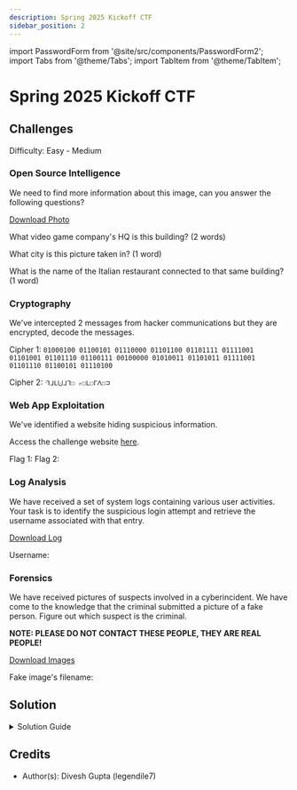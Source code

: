 ```yaml
---
description: Spring 2025 Kickoff CTF
sidebar_position: 2
---
```


import PasswordForm from '@site/src/components/PasswordForm2';
import Tabs from '@theme/Tabs';
import TabItem from '@theme/TabItem';

# Spring 2025 Kickoff CTF

## Challenges
Difficulty: Easy - Medium

### Open Source Intelligence
We need to find more information about this image, can you answer the following questions?

[Download Photo](./assets/osint2.jpeg)

What video game company's HQ is this building? (2 words) <PasswordForm hash="8a07b91443a96d99b40263889dd4bb6d1fdcedcef306e148cd8406b90191e1a761c0f45a874cdde8ecf6bef281ad8c108e3bff2dc139e585e85d400ef43da7ea" algorithm="sha512" />

What city is this picture taken in? (1 word) <PasswordForm hash="94a53d9d451e60333db1e77ae15e4ac77c0dd6c57c744c0a0dd146669015c4349fc0e0c5ac7741696f32a285b6cbbc30c30972649ba09467472af868e1e87007" algorithm="sha512" />

What is the name of the Italian restaurant connected to that same building? (1 word) <PasswordForm hash="f6381713d0545790844d16f507db0e12537013e7571c17538b32d7c49a75aaea7d068dcd713968b3c9f03fea7ded235362d202f7a3a971faf9c58eee797879b6" algorithm="sha512" />

### Cryptography
We've intercepted 2 messages from hacker communications but they are encrypted, decode the messages.

Cipher 1: `01000100 01100101 01110000 01101100 01101111 01111001 01101001 01101110 01100111 00100000 01010011 01101011 01111001 01101110 01100101 01110100`<PasswordForm hash="a8b7fcee0be28efd1800989f72cf4366f7f8d1ae74c330fcbd28495afcc5b55854a93b4a567dcd8cc40958d8a6452fc00730c66a64ae6e0e19216cf8de6569ff" algorithm="sha512" />

Cipher 2: `ᒬᒧᒪ⨃ᒧᒣ☐ ⟔☐ᒪ☐ᒥᐱ☐⊐`<PasswordForm hash="e9e3df9e92bb4aa07765b862d21ba446e4c479bffb815e0954bc0dea42abedc3f32e09903dd65d263d8b6e6520d9c52ef2c9c3f1bb4819d0f58e1597960738d5" algorithm="sha512" />

### Web App Exploitation
We've identified a website hiding suspicious information. 

Access the challenge website <a href="https://thehackpack.org/CTF/webChallenge2/" target="_blank">here</a>.

Flag 1: <PasswordForm hash="c0bc4d987e272e316c795223d725a28092c957ffd14c28de8c6a6dea7e4aa992c0dd27c0b1f5243e23e6125189b1e8072c01a3d0eb3302e5165453c63d79c8a5" algorithm="sha512" />
Flag 2: <PasswordForm hash="a125f3f49045b31d03a9689922d56356d79629f2027e5b945f1956ee860fe2185db513821ac6524c69670a0468c3b6d820a77c6f7adc876ad1037dcbefb388ef" algorithm="sha512" />

### Log Analysis
We have received a set of system logs containing various user activities. Your task is to identify the suspicious login attempt and retrieve the username associated with that entry.

[Download Log](./assets/log.txt)

Username: <PasswordForm hash="1ea2732c1a0bc20979eccda090e893eaaafc8aeca786eb754ede092e69886c14556dd9f81ea7e57c0737b50b38edab0ee2152615174bc0c6c526f89c6cf39195" algorithm="sha512" />

### Forensics
We have received pictures of suspects involved in a cyberincident. We have come to the knowledge that the criminal submitted a picture of a fake person. Figure out which suspect is the criminal.

**NOTE: PLEASE DO NOT CONTACT THESE PEOPLE, THEY ARE REAL PEOPLE!**

[Download Images](./assets/suspects.zip)

Fake image's filename: <PasswordForm hash="eed87c8b3006f587aef65944c519065bff140eb668bb1daac0be4a85353f333e71aee6467584171160ae008cee8d97f89ac264a8d1c9b9793761dfa803174fd8" algorithm="sha512" />


## Solution
<details>
  <summary>Solution Guide</summary>

  OSINT
  1. Reverse Image Search or search the keywords visible in the picture
  2. Search up the company's headquarters
  3. Google Maps

  Cryptography
  1. Binary to Ascii
  2. Pigpen cipher

  Web App Exploitation
  1. Image alt text on the website
  2. Logged in Console Tab

  Forensics
  1. Reverse Image search all the people in the folder until you find one that doesn't give you any results. That one is fake & AI generated.

</details>

## Credits
- Author(s): Divesh Gupta (legendile7)